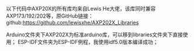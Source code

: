 以下代码中AXP20X的所有库均来自Lewis He大佬，该库同时兼容AXP173/192/202等，原GitHub链接：
github:https://github.com/lewisxhe/AXP202X_Libraries

Arduino文件夹下AXP202X为标准arduino库，可以移到libraries文件夹下直接使用；
ESP-IDF文件夹为ESP-IDF例程，我使用idf5.0版本编译成功；
